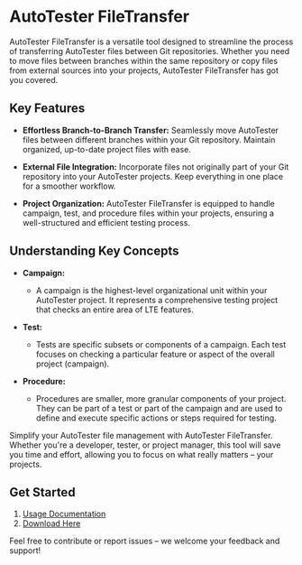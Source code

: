 # AutoTester FileTransfer

AutoTester FileTransfer is a versatile tool designed to streamline the process of transferring AutoTester files between Git repositories. Whether you need to move files between branches within the same repository or copy files from external sources into your projects, AutoTester FileTransfer has got you covered.

## Key Features

- **Effortless Branch-to-Branch Transfer:** Seamlessly move AutoTester files between different branches within your Git repository. Maintain organized, up-to-date project files with ease.

- **External File Integration:** Incorporate files not originally part of your Git repository into your AutoTester projects. Keep everything in one place for a smoother workflow.

- **Project Organization:** AutoTester FileTransfer is equipped to handle campaign, test, and procedure files within your projects, ensuring a well-structured and efficient testing process.

## Understanding Key Concepts

- **Campaign:**
    - A campaign is the highest-level organizational unit within your AutoTester project. It represents a comprehensive testing project that checks an entire area of LTE features.

- **Test:**
    - Tests are specific subsets or components of a campaign. Each test focuses on checking a particular feature or aspect of the overall project (campaign).

- **Procedure:**
    - Procedures are smaller, more granular components of your project. They can be part of a test or part of the campaign and are used to define and execute specific actions or steps required for testing.

Simplify your AutoTester file management with AutoTester FileTransfer. Whether you're a developer, tester, or project manager, this tool will save you time and effort, allowing you to focus on what really matters – your projects.

## Get Started

1. [Usage Documentation](https://github.com/Alongri/AutoTester_FileTransfer/blob/main/Usage_Documentation.md)
2. [Download Here](https://github.com/Alongri/AutoTester_FileTransfer/blob/main/Autotester_FileTransfer.zip)

Feel free to contribute or report issues – we welcome your feedback and support!


